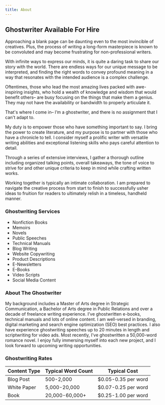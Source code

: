 ```yaml
---
title: About
---
```

## Ghostwriter Available For Hire

Approaching a blank page can be daunting even to the most invincible of creatives. Plus, the process of writing a long-form masterpiece is known to be convoluted and may become frustrating for non-professional writers. 

With infinite ways to express our minds, it is quite a daring task to share our story with the world. There are endless ways for our unique message to be interpreted, and finding the right words to convey profound meaning in a way that resonates with the intended audience is a complex challenge.

Oftentimes, those who lead the most amazing lives packed with awe-inspiring insights, who hold a wealth of knowledge and wisdom that would benefit others– are busy focusing on the things that make them a genius. They may not have the availability or bandwidth to properly articulate it.

That's where I come in– I’m a ghostwriter, and there is no assignment that I can't adapt to. 

My duty is to empower those who have something important to say. I bring the power to create literature, and my purpose is to partner with those who have a chronicle to tell. I consider myself a prolific writer with versatile writing abilities and exceptional listening skills who pays careful attention to detail. 

Through a series of extensive interviews, I gather a thorough outline including organized talking points, overall takeaways, the tone of voice to strive for and other unique criteria to keep in mind while crafting written works. 

Working together is typically an intimate collaboration. I am prepared to navigate the creative process from start to finish to successfully usher ideas to fruition for readers to ultimately relish in a timeless, handheld manner.

### **Ghostwriting Services**

* Nonfiction Books
* Memoirs
* Novels
* Public Speeches
* Technical Manuals
* Blog Writing
* Website Copywriting
* Product Descriptions
* E-Newsletters
* E-Books
* Video Scripts
* Social Media Content

### **About The Ghostwriter**

My background includes a Master of Arts degree in Strategic Communication, a Bachelor of Arts degree in Public Relations and over a decade of freelance writing experience. I’ve ghostwritten e-books, technical manuals and lots of online content. I am well-versed in branding, digital marketing and search engine optimization (SEO) best practices. I also have experience ghostwriting speeches up to 20 minutes in length and scriptwriting for video ads. Most recently, I've ghostwritten a 50,000-word romance novel. I enjoy fully immersing myself into each new project, and I look forward to upcoming writing opportunities.

### Ghostwriting Rates

| Content Type | Typical Word Count | Typical Cost        |
| ------------ | ------------------ | ------------------- |
| Blog Post    | 500-2,000          | $0.05-0.35 per word |
| White Paper  | 5,000-20,000       | $0.07-0.25 per word |
| Book         | 20,000-60,000+     | $0.25-1.00 per word |